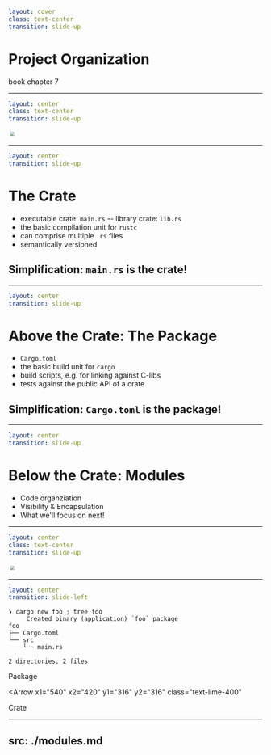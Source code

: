 ```yaml
layout: cover
class: text-center
transition: slide-up
```

# Project Organization

book chapter 7

---

```yaml
layout: center
class: text-center
transition: slide-up
```

<img
    src="/proj_org.png"
    style="transform: scale(0.5,0.5)"
/>

---

```yaml
layout: center
transition: slide-up
```

# The Crate

- executable crate: `main.rs` -- library crate: `lib.rs`
- the basic compilation unit for `rustc`
- can comprise multiple `.rs` files
- semantically versioned

## Simplification: `main.rs` is the crate!

---

```yaml
layout: center
transition: slide-up
```

# Above the Crate: The Package

- `Cargo.toml`
- the basic build unit for `cargo`
- build scripts, e.g. for linking against C-libs
- tests against the public API of a crate

## Simplification: `Cargo.toml` is the package!

---

```yaml
layout: center
transition: slide-up
```

# Below the Crate: Modules

- Code organziation
- Visibility & Encapsulation
- What we'll focus on next!

---

```yaml
layout: center
class: text-center
transition: slide-up
```

<img
    src="/proj_org.png"
    style="transform: scale(0.5,0.5)"
/>

---

```yaml
layout: center
transition: slide-left
```

```
❯ cargo new foo ; tree foo
     Created binary (application) `foo` package
foo
├── Cargo.toml
└── src
    └── main.rs

2 directories, 2 files
```

<div
    class="border-2 border-orange-400 absolute top-54 left-56 w-64 h-32"
></div>
<div class="text-orange-400 absolute top-54 left-38 w-64 h-32">
    Package
</div>

<Arrow
    x1="540" x2="420" y1="316" y2="316"
    class="text-lime-400"
></Arrow>
<div class="text-lime-400 absolute top-75.8 left-138 w-64 h-32">
    Crate
</div>

---
src: ./modules.md
---
